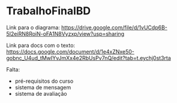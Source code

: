 # TrabalhoFinalBD

Link para o diagrama: https://drive.google.com/file/d/1vUCdp6B-5I2eiRN8RoiN-oFA1N8Vyzxp/view?usp=sharing

Link para docs com o texto: https://docs.google.com/document/d/1e4xZNxe50-gobnc_U4ud_tMwIYvJmXx4e2RbUsPv7nQ/edit?tab=t.eychj0st3rta

Falta:
* pré-requisitos do curso
* sistema de mensagem
* sistema de avaliação
